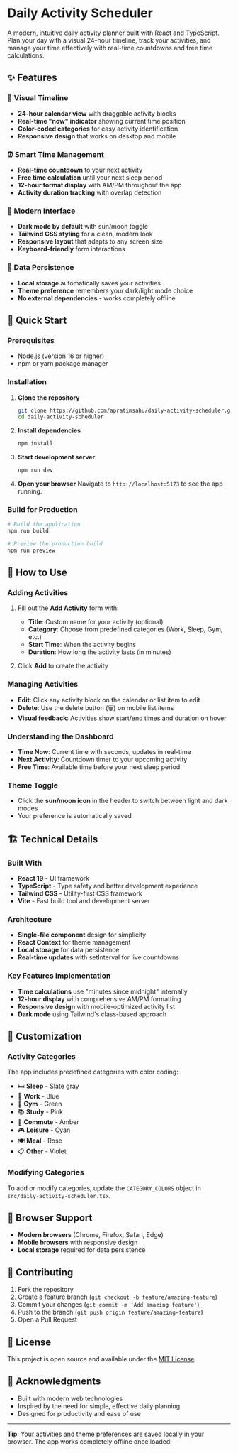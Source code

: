 # Daily Activity Scheduler

A modern, intuitive daily activity planner built with React and TypeScript. Plan your day with a visual 24-hour timeline, track your activities, and manage your time effectively with real-time countdowns and free time calculations.

## ✨ Features

### 📅 Visual Timeline
- **24-hour calendar view** with draggable activity blocks
- **Real-time "now" indicator** showing current time position
- **Color-coded categories** for easy activity identification
- **Responsive design** that works on desktop and mobile

### ⏰ Smart Time Management
- **Real-time countdown** to your next activity
- **Free time calculation** until your next sleep period
- **12-hour format display** with AM/PM throughout the app
- **Activity duration tracking** with overlap detection

### 🎨 Modern Interface
- **Dark mode by default** with sun/moon toggle
- **Tailwind CSS styling** for a clean, modern look
- **Responsive layout** that adapts to any screen size
- **Keyboard-friendly** form interactions

### 💾 Data Persistence
- **Local storage** automatically saves your activities
- **Theme preference** remembers your dark/light mode choice
- **No external dependencies** - works completely offline

## 🚀 Quick Start

### Prerequisites
- Node.js (version 16 or higher)
- npm or yarn package manager

### Installation

1. **Clone the repository**
   ```bash
   git clone https://github.com/apratimsahu/daily-activity-scheduler.git
   cd daily-activity-scheduler
   ```

2. **Install dependencies**
   ```bash
   npm install
   ```

3. **Start development server**
   ```bash
   npm run dev
   ```

4. **Open your browser**
   Navigate to `http://localhost:5173` to see the app running.

### Build for Production

```bash
# Build the application
npm run build

# Preview the production build
npm run preview
```

## 🎯 How to Use

### Adding Activities
1. Fill out the **Add Activity** form with:
   - **Title**: Custom name for your activity (optional)
   - **Category**: Choose from predefined categories (Work, Sleep, Gym, etc.)
   - **Start Time**: When the activity begins
   - **Duration**: How long the activity lasts (in minutes)

2. Click **Add** to create the activity

### Managing Activities
- **Edit**: Click any activity block on the calendar or list item to edit
- **Delete**: Use the delete button (🗑️) on mobile list items
- **Visual feedback**: Activities show start/end times and duration on hover

### Understanding the Dashboard
- **Time Now**: Current time with seconds, updates in real-time
- **Next Activity**: Countdown timer to your upcoming activity
- **Free Time**: Available time before your next sleep period

### Theme Toggle
- Click the **sun/moon icon** in the header to switch between light and dark modes
- Your preference is automatically saved

## 🏗️ Technical Details

### Built With
- **React 19** - UI framework
- **TypeScript** - Type safety and better development experience
- **Tailwind CSS** - Utility-first CSS framework
- **Vite** - Fast build tool and development server

### Architecture
- **Single-file component** design for simplicity
- **React Context** for theme management
- **Local storage** for data persistence
- **Real-time updates** with setInterval for live countdowns

### Key Features Implementation
- **Time calculations** use "minutes since midnight" internally
- **12-hour display** with comprehensive AM/PM formatting
- **Responsive design** with mobile-optimized activity list
- **Dark mode** using Tailwind's class-based approach

## 🎨 Customization

### Activity Categories
The app includes predefined categories with color coding:
- 🛏️ **Sleep** - Slate gray
- 💼 **Work** - Blue
- 🏃 **Gym** - Green
- 📚 **Study** - Pink
- 🚗 **Commute** - Amber
- 🎮 **Leisure** - Cyan
- 🍽️ **Meal** - Rose
- 📋 **Other** - Violet

### Modifying Categories
To add or modify categories, update the `CATEGORY_COLORS` object in `src/daily-activity-scheduler.tsx`.

## 📱 Browser Support

- **Modern browsers** (Chrome, Firefox, Safari, Edge)
- **Mobile browsers** with responsive design
- **Local storage** required for data persistence

## 🤝 Contributing

1. Fork the repository
2. Create a feature branch (`git checkout -b feature/amazing-feature`)
3. Commit your changes (`git commit -m 'Add amazing feature'`)
4. Push to the branch (`git push origin feature/amazing-feature`)
5. Open a Pull Request

## 📄 License

This project is open source and available under the [MIT License](LICENSE).

## 🙏 Acknowledgments

- Built with modern web technologies
- Inspired by the need for simple, effective daily planning
- Designed for productivity and ease of use

---

**Tip**: Your activities and theme preferences are saved locally in your browser. The app works completely offline once loaded!